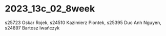 # 2023_13c_02_8week
s25723 Oskar Rojek, s24510 Kazimierz Piontek, s25395 Duc Anh Nguyen, s24897 Bartosz Iwańczyk 
